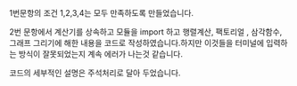 1번문항의 조건 1,2,3,4는 모두 만족하도록 만들었습니다. 

2번 문항에서 계산기를 상속하고 모듈을 import 하고 행렬계산, 팩토리얼 , 삼각함수, 그래프 그리기에 해한 내용을 코드로 작성하였습니다.하지만 이것들을 터미널에 입력하는 방식이 잘못되었는지 계속 에러가 나는것 같습니다. 

코드의 세부적인 설명은 주석처리로 달아 두었습니다.
